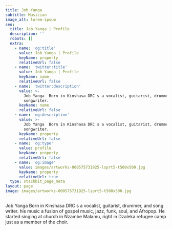 ```yaml
---
title: Job Yanga
subtitle: Musician
image_alt: lorem-ipsum
seo:
  title: Job Yanga | Profile
  description: ''
  robots: []
  extra:
    - name: 'og:title'
      value: Job Yanga | Profile
      keyName: property
      relativeUrl: false
    - name: 'twitter:title'
      value: Job Yanga | Profile
      keyName: name
      relativeUrl: false
    - name: 'twitter:description'
      value: >-
        Job Yanga  Born in Kinshasa DRC s a vocalist, guitarist, drummer, and
        songwriter.
      keyName: name
      relativeUrl: false
    - name: 'og:description'
      value: >-
        Job Yanga  Born in Kinshasa DRC s a vocalist, guitarist, drummer, and
        songwriter.
      keyName: property
      relativeUrl: false
    - name: 'og:type'
      value: profile
      keyName: property
      relativeUrl: false
    - name: 'og:image'
      value: images/artworks-000575731925-lsprt5-t500x500.jpg
      keyName: property
      relativeUrl: true
  type: stackbit_page_meta
layout: page
image: images/artworks-000575731925-lsprt5-t500x500.jpg
---
```

Job Yanga Born in Kinshasa DRC s a vocalist, guitarist, drummer, and song writer. his music a fusion of gospel music, jazz, funk, soul, and Afropop. He started singing at church in Nzambe Malamu, right in Dzaleka refugee camp just as a member of the choir.




